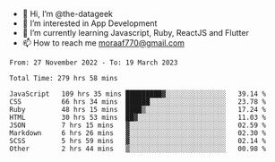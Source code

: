 - 👋 Hi, I’m @the-datageek
- 👀 I’m interested in App Development
- 🌱 I’m currently learning Javascript, Ruby, ReactJS and Flutter
- 📫 How to reach me moraaf770@gmail.com

<!---
the-datageek/the-datageek is a ✨ special ✨ repository because its `README.md` (this file) appears on your GitHub profile.
You can click the Preview link to take a look at your changes.
--->
<!--START_SECTION:waka-->

```text
From: 27 November 2022 - To: 19 March 2023

Total Time: 279 hrs 58 mins

JavaScript   109 hrs 35 mins █████████▓░░░░░░░░░░░░░░░   39.14 %
CSS          66 hrs 34 mins  ██████░░░░░░░░░░░░░░░░░░░   23.78 %
Ruby         48 hrs 15 mins  ████▒░░░░░░░░░░░░░░░░░░░░   17.24 %
HTML         30 hrs 53 mins  ██▓░░░░░░░░░░░░░░░░░░░░░░   11.03 %
JSON         7 hrs 15 mins   ▓░░░░░░░░░░░░░░░░░░░░░░░░   02.59 %
Markdown     6 hrs 26 mins   ▓░░░░░░░░░░░░░░░░░░░░░░░░   02.30 %
SCSS         5 hrs 59 mins   ▓░░░░░░░░░░░░░░░░░░░░░░░░   02.14 %
Other        2 hrs 44 mins   ▒░░░░░░░░░░░░░░░░░░░░░░░░   00.98 %
```

<!--END_SECTION:waka-->
